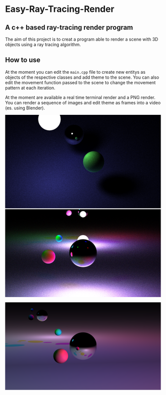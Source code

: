 # Easy-Ray-Tracing-Render

## A c++ based ray-tracing render program

The aim of this project is to creat a program able to render a scene with 3D objects using a ray tracing algorithm.

## How to use

At the moment you can edit the `main.cpp` file to create new entitys as objects of the respective classes and add theme to the scene. You can also edit the movement function passed to the scene to change the movement pattern at each iteration.

At the moment are available a real time terminal render and a PNG render. You can render a sequence of images and edit theme as frames into a video (es. using Blender).

![Image](Images/image_p_9.000000.png)
![Image](Images/image_p_11.000000.png)

![Image](Images/image1.400000.png)
